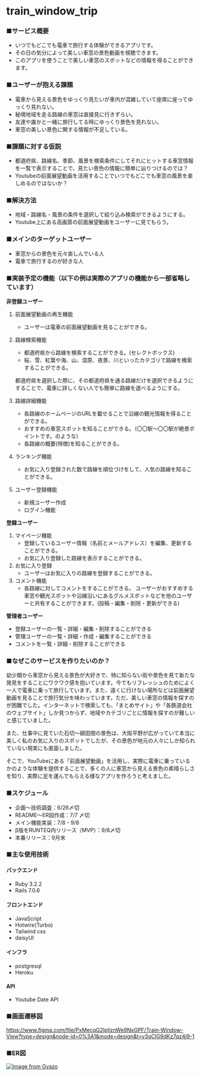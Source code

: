 # train_window_trip
### ■サービス概要

- いつでもどこでも電車で旅行する体験ができるアプリです。
- その日の気分によって美しい車窓の景色動画を視聴できます。
- このアプリを使うことで美しい車窓のスポットなどの情報を得ることができます。

### ■ユーザーが抱える課題

- 電車から見える景色をゆっくり見たいが車内が混雑していて座席に座ってゆっくり見れない。
- 秘境地域を走る路線の車窓は直接見に行きずらい。
- 友達や誰かと一緒に旅行してる時にゆっくり景色を見れない。
- 車窓の美しい景色に関する情報が不足している。

### ■課題に対する仮説

- 都道府県、路線名、季節、風景を検索条件にしてそれにヒットする車窓情報を一覧で表示することで、見たい景色の情報に簡単に辿りつけるのでは？
- Youtubeの前面展望動画を活用することでいつでもどこでも車窓の風景を楽しめるのではないか？

### ■解決方法

- 地域・路線名・風景の条件を選択して絞り込み検索ができるようにする。
- Youtube上にある高画質の前面展望動画をユーザーに見てもらう。

### ■メインのターゲットユーザー

- 車窓からの景色を元々楽しんでいる人
- 電車で旅行するのが好きな人

### ■実装予定の機能（以下の例は実際のアプリの機能から一部省略しています）

**非登録ユーザー**

1. 前面展望動画の再生機能
    - ユーザーは電車の前面展望動画を見ることができる。
2. 路線検索機能
    - 都道府県から路線を検索することができる。(セレクトボックス)
    - 桜、雪、紅葉や海、山、湿原、夜景、川といったカテゴリで路線を検索することができる。
    
    都道府県を選択した際に、その都道府県を通る路線だけを選択できるようにすることで、電車に詳しくない人でも簡単に路線を選べるようにする。
    
3. 路線詳細機能
    - 各路線のホームページのURLを載せることで沿線の観光情報を得ることができる。
    - おすすめの車窓スポットを知ることができる。（〇〇駅〜〇〇駅が絶景ポイントです。のような）
    - 各路線の概要(特徴)を知ることができる。
4. ランキング機能
    - お気に入り登録された数で路線を順位づけをして、人気の路線を知ることができる。
5. ユーザー登録機能
    - 新規ユーザー作成
    - ログイン機能

**登録ユーザー**

1. マイページ機能
    - 登録しているユーザー情報（名前とメールアドレス）を編集、更新することができる。
    - お気に入り登録した路線を表示することができる。
2. お気に入り登録
    - ユーザーはお気に入りの路線を登録することができる。
3. コメント機能
    - 各路線に対してコメントをすることができる。 ユーザーがおすすめする車窓や観光スポットや沿線沿いにあるグルメスポットなどを他のユーザーと共有することができます。(投稿・編集・削除・更新ができる)

**管理者ユーザー**

- 登録ユーザーの一覧・詳細・編集・削除することができる
- 管理ユーザーの一覧・詳細・作成・編集することができる
- コメントを一覧・詳細・削除することができる

### ■なぜこのサービスを作りたいのか？

幼少期から車窓から見える景色が大好きで、特に知らない街や景色を見て新たな発見をすることにワクワク感を抱いています。今でもリフレッシュのためによく一人で電車に乗って旅行しています。また、遠くに行けない場所などは前面展望動画を見ることで旅行気分を味わっています。ただ、美しい車窓の情報を探すのが困難でした。インターネットで検索しても、「まとめサイト」や「各鉄道会社のウェブサイト」しか見つからず、地域やカテゴリごとに情報を探すのが難しいと感じていました。

また、仕事中に見ていた石切〜額田間の景色は、大阪平野が広がっていて本当に美しく私のお気に入りのスポットでしたが、その景色が地元の人々にしか知られていない現実にも直面しました。

そこで、YouTubeにある「前面展望動画」を活用し、実際に電車に乗っているかのような体験を提供することで、多くの人に車窓から見える景色の素晴らしさを知り、実際に足を運んでもらえる様なアプリを作ろうと考えました。

### ■スケジュール

- 企画〜技術調査：6/26〆切
- README〜ER図作成：7/7 〆切
- メイン機能実装：7/8 - 9/8
- β版をRUNTEQ内リリース（MVP）：9/8〆切
- 本番リリース：9月末

### ■主な使用技術
#### バックエンド
- Ruby 3.2.2
- Rails 7.0.6
#### フロントエンド
- JavaScript
- Hotwire(Turbo)
- Tailwind css
- daisyUI
#### インフラ
- postgresql
- Heroku
#### API
- Youtube Date API

### ■画面遷移図
https://www.figma.com/file/PxMecqG2lpliznWe9NxGPF/Train-Window-View?type=design&node-id=0%3A1&mode=design&t=y3qClG9dKz7qz4j9-1

### ■ER図
[![Image from Gyazo](https://i.gyazo.com/27a331c0dfee97d96b8e78067a3fa9b5.png)](https://gyazo.com/27a331c0dfee97d96b8e78067a3fa9b5)